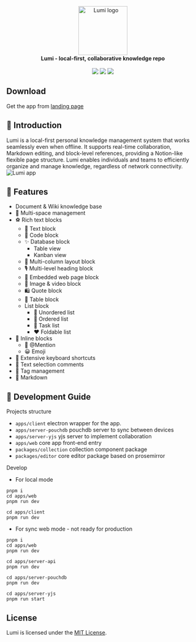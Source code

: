 <p align="center">
<img alt="Lumi logo" src="https://res.cloudinary.com/dybz0bvui/image/upload/v1756861084/icon_fh5cae.png" width="128px">
<br>
<strong>Lumi - local-first, collaborative knowledge repo</strong>
<br><br>
<a title="Build Status" target="_blank" href="#"><img src="https://img.shields.io/badge/build-passing-brightgreen?style=flat-square"></a>
<a title="Releases" target="_blank" href="#"><img src="https://img.shields.io/badge/release-v1.0.0-blue?style=flat-square"></a>
<a title="MIT License" target="_blank" href="https://opensource.org/licenses/MIT"><img src="https://img.shields.io/badge/license-MIT-green.svg?style=flat-square"></a>
</p>

## Download
Get the app from [landing page](https://nupthale.github.io/lumi/)

## 💯 Introduction
Lumi is a local-first personal knowledge management system that works seamlessly even when offline. It supports real-time collaboration, Markdown editing, and block-level references, providing a Notion-like flexible page structure. Lumi enables individuals and teams to efficiently organize and manage knowledge, regardless of network connectivity.
<img alt="Lumi app" src="https://res.cloudinary.com/dybz0bvui/image/upload/v1756861063/appshot_hmfglg.png" />

## 🌟 Features
* Document & Wiki knowledge base
* 📔 Multi-space management
* ⚽ Rich text blocks
    * 🌿 Text block
    * 🎅 Code block
    * ✨ Database block
        * Table view
        * Kanban view
    * 🎈 Multi-column layout block
    * 🎙️ Multi-level heading block
    * 🏮 Embedded web page block
    * 💎 Image & video block
    * 🛍️ Quote block
    * 🎹 Table block
    * List block
        * 💛 Unordered list
        * 🧡 Ordered list
        * 🩵 Task list
        * ❤️ Foldable list
* 🏀 Inline blocks
    * 👀 @Mention
    * 😀 Emoji
* 🎱 Extensive keyboard shortcuts
* 🏓 Text selection comments
* 🏐 Tag management
* 🎾 Markdown

## 🚀 Development Guide
Projects structure

* `apps/client` electron wrapper for the app.
* `apps/server-pouchdb` pouchdb server to sync between devices
* `apps/server-yjs` yjs server to implement collaboration
* `apps/web` core app front-end entry
* `packages/collection` collection component package
* `packages/editor` core editor package based on prosemirror

Develop

* For local mode
```shell
pnpm i
cd apps/web
pnpm run dev

cd apps/client
pnpm run dev
```

* For sync web mode - not ready for production
```shell
pnpm i
cd apps/web
pnpm run dev

cd apps/server-api
pnpm run dev

cd apps/server-pouchdb
pnpm run dev

cd apps/server-yjs
pnpm run start
```

## License
Lumi is licensed under the [MIT License](https://opensource.org/license/MIT).